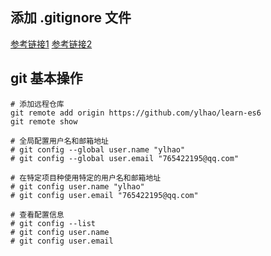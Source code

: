 ## 添加 .gitignore 文件
[参考链接1](https://blog.haohtml.com/archives/15965)
[参考链接2](https://git-scm.com/docs/gitignore)

## git 基本操作
``` shell
# 添加远程仓库
git remote add origin https://github.com/ylhao/learn-es6
git remote show

# 全局配置用户名和邮箱地址
# git config --global user.name "ylhao"
# git config --global user.email "765422195@qq.com"

# 在特定项目种使用特定的用户名和邮箱地址
# git config user.name "ylhao"
# git config user.email "765422195@qq.com"

# 查看配置信息
# git config --list
# git config user.name
# git config user.email
```